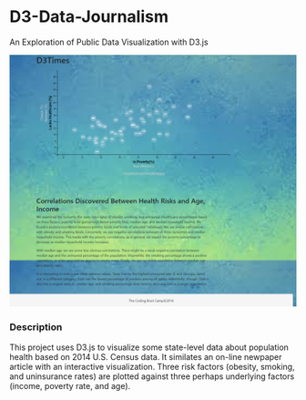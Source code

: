# D3-Data-Journalism

An Exploration of Public Data Visualization with D3.js

![Test Image 1](screen_image.png)

### Description
This project uses D3.js to visualize some state-level data about population health based on 2014 U.S. Census data. It similates an on-line newpaper article with an interactive visualization. Three risk factors (obesity, smoking, and uninsurance rates) are plotted against three perhaps underlying factors (income, poverty rate, and age).
